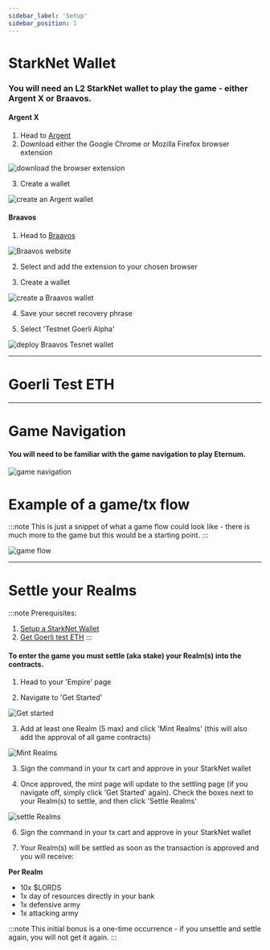 ```yaml
---
sidebar_label: 'Setup'
sidebar_position: 1
---
```


# StarkNet Wallet

### You will need an L2 StarkNet wallet to play the game - either Argent X or Braavos.

#### Argent X

1. Head to [Argent](https://www.argent.xyz/argent-x/)
2. Download either the Google Chrome or Mozilla Firefox browser extension

![download the browser extension](static/img/alpha/argent-wallet.jpg)

3. Create a wallet

![create an Argent wallet](static/img/alpha/deploy-wallet.png)

#### Braavos

1. Head to [Braavos](https://braavos.app/)

![Braavos website](static/img/alpha/braavos.jpg)

2. Select and add the extension to your chosen browser

3. Create a wallet

![create a Braavos wallet](static/img/alpha/braavos-2.png)

4. Save your secret recovery phrase

5. Select 'Testnet Goerli Alpha'

![deploy Braavos Tesnet wallet](static/img/alpha/braavos-3.png)

---

# Goerli Test ETH

---

# Game Navigation


#### You will need to be familiar with the game navigation to play Eternum.

![game navigation](static/img/alpha/ui-navigation.jpg)


# Example of a game/tx flow

:::note
This is just a snippet of what a game flow could look like - there is much more to the game but this would be a starting point.
::: 

![game flow](static/img/alpha/tx-flow.jpg)

---

# Settle your Realms

:::note
Prerequisites: 
1. [Setup a StarkNet Wallet](./wallet.md)
2. [Get Goerli test ETH](eth.md)
:::

#### To enter the game you must settle (aka stake) your Realm(s) into the contracts. 

1. Head to your 'Empire' page

2. Navigate to 'Get Started' 

![Get started](static/img/alpha/get-started.jpg)

3. Add at least one Realm (5 max) and click 'Mint Realms' (this will also add the approval of all game contracts)

![Mint Realms](static/img/alpha/mint-realms.jpg)

3. Sign the command in your tx cart and approve in your StarkNet wallet

4. Once approved, the mint page will update to the settling page (if you navigate off, simply click 'Get Started' again). Check the boxes next to your Realm(s) to settle, and then click 'Settle Realms'

![settle Realms](static/img/alpha/settle-realms.jpg)

6. Sign the command in your tx cart and approve in your StarkNet wallet

7. Your Realm(s) will be settled as soon as the transaction is approved and you will receive:

**Per Realm**
- 10x $LORDS
- 1x day of resources directly in your bank
- 1x defensive army
- 1x attacking army

:::note
This initial bonus is a one-time occurrence - if you unsettle and settle again, you will not get it again. 
:::

